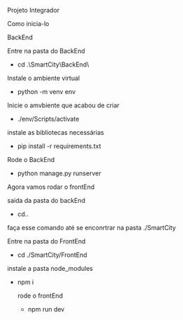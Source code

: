Projeto Integrador

Como inicia-lo

BackEnd

Entre na pasta do BackEnd
- cd .\SmartCity\BackEnd\

Instale o ambiente virtual
-  python -m venv env

Inicie o amvbiente que acabou de criar
- ./env/Scripts/activate

instale as bibliotecas necessárias
- pip install -r requirements.txt

Rode o BackEnd
-  python manage.py runserver

Agora vamos rodar o frontEnd

saida da pasta do backEnd
- cd..

faça esse comando até se enconrtrar na pasta ./SmartCity

Entre na pasta do FrontEnd
- cd ./SmartCity/FrontEnd

instale a pasta node_modules
- npm i

  rode o frontEnd
  - npm run dev
